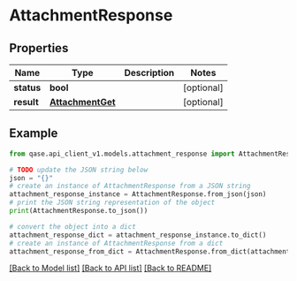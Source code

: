 # AttachmentResponse


## Properties

Name | Type | Description | Notes
------------ | ------------- | ------------- | -------------
**status** | **bool** |  | [optional] 
**result** | [**AttachmentGet**](AttachmentGet.md) |  | [optional] 

## Example

```python
from qase.api_client_v1.models.attachment_response import AttachmentResponse

# TODO update the JSON string below
json = "{}"
# create an instance of AttachmentResponse from a JSON string
attachment_response_instance = AttachmentResponse.from_json(json)
# print the JSON string representation of the object
print(AttachmentResponse.to_json())

# convert the object into a dict
attachment_response_dict = attachment_response_instance.to_dict()
# create an instance of AttachmentResponse from a dict
attachment_response_from_dict = AttachmentResponse.from_dict(attachment_response_dict)
```
[[Back to Model list]](../README.md#documentation-for-models) [[Back to API list]](../README.md#documentation-for-api-endpoints) [[Back to README]](../README.md)


